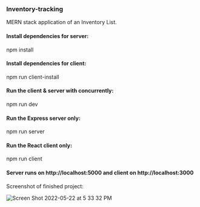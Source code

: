 ### Inventory-tracking
MERN stack application of an Inventory List.

#### Install dependencies for server:
npm install

#### Install dependencies for client:
npm run client-install

#### Run the client & server with concurrently:
npm run dev

#### Run the Express server only:
npm run server

#### Run the React client only:
npm run client

#### Server runs on http://localhost:5000 and client on http://localhost:3000

Screenshot of finished project:

![Screen Shot 2022-05-22 at 5 33 32 PM](https://user-images.githubusercontent.com/70292425/169723362-3912b579-6490-40ca-baaa-ddfb96d1bc72.png)
